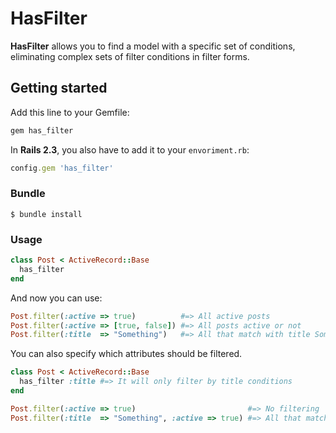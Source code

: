 # HasFilter

**HasFilter** allows you to find a model with a specific set of conditions, eliminating complex sets of filter conditions in filter forms.


## Getting started

Add this line to your Gemfile:

``` ruby
gem has_filter
```

In **Rails 2.3**, you also have to add it to your `envoriment.rb`:

``` ruby
config.gem 'has_filter'
```


### Bundle

``` shell
$ bundle install
```


### Usage

``` ruby
class Post < ActiveRecord::Base
  has_filter
end
```

And now you can use:

``` ruby
Post.filter(:active => true)          #=> All active posts
Post.filter(:active => [true, false]) #=> All posts active or not
Post.filter(:title  => "Something")   #=> All that match with title Something (title like %Something%)
```

You can also specify which attributes should be filtered.

``` ruby
class Post < ActiveRecord::Base
  has_filter :title #=> It will only filter by title conditions
end
```

``` ruby
Post.filter(:active => true)                         #=> No filtering
Post.filter(:title  => "Something", :active => true) #=> All that match with title Something (title like %Something%) ignoring active condition
```

